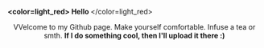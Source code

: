 <b> <color=light_red> 
Hello 
</b> 
</color=light_red>
<center>
VVelcome to my Github page. Make yourself comfortable. Infuse a tea or smth.
<b>If I do something cool, then I'll upload it there :) </b>
</center>
